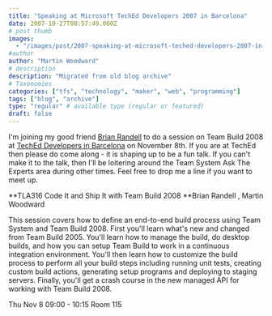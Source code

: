 ```yaml
---
title: "Speaking at Microsoft TechEd Developers 2007 in Barcelona"
date: 2007-10-27T00:57:49.000Z
# post thumb
images:
  - "/images/post/2007-speaking-at-microsoft-teched-developers-2007-in-barcelona.jpg"
#author
author: "Martin Woodward"
# description
description: "Migrated from old blog archive"
# Taxonomies
categories: ["tfs", "technology", "maker", "web", "programming"]
tags: ["blog", "archive"]
type: "regular" # available type (regular or featured)
draft: false
---
```


[](http://www.microsoft.com/europe/teched-developers)I'm joining my good friend [Brian Randell](http://mcwtech.com/cs/blogs/brianr/) to do a session on Team Build 2008 at [TechEd Developers in Barcelona](http://www.mseventseurope.com/teched/07/developers/content/Pages/Default.aspx) on November 8th. If you are at TechEd then please do come along - it is shaping up to be a fun talk. If you can't make it to the talk, then I'll be loitering around the Team System Ask The Experts area during other times. Feel free to drop me a line if you want to meet up.

**TLA316 Code It and Ship It with Team Build 2008
**Brian Randell , Martin Woodward

This session covers how to define an end-to-end build process using Team System and Team Build 2008. First you'll learn what's new and changed from Team Build 2005. You'll learn how to manage the build, do desktop builds, and how you can setup Team Build to work in a continuous integration environment. You'll then learn how to customize the build process to perform all your build steps including running unit tests, creating custom build actions, generating setup programs and deploying to staging servers. Finally, you'll get a crash course in the new managed API for working with Team Build 2008.

Thu Nov 8 09:00 - 10:15 Room 115
